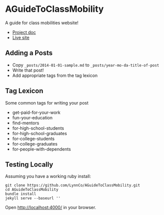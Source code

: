 # AGuideToClassMobility

A guide for class mobilities website!

* [Project doc](https://docs.google.com/document/d/11rl--pGXUjwZCk99Uypd9zCyDP7056BDkkxhazYuFz8/edit)
* [Live site](http://lynnco.github.io/AGuideToClassMobility/)

## Adding a Posts

* Copy `_posts/2014-01-01-sample.md` to `_posts/year-mo-da-title-of-post`
* Write that post!
* Add appropriate tags from the tag lexicon

## Tag Lexicon
Some common tags for writing your post

* get-paid-for-your-work
* fun-your-education
* find-mentors
* for-high-school-students
* for-high-school-graduates
* for-college-students
* for-college-graduates
* for-people-with-dependents

## Testing Locally

Assuming you have a working ruby install:

    git clone https://github.com/LynnCo/AGuideToClassMobility.git
    cd AGuideToClassMobility
    bundle install
    jekyll serve --baseurl ''

Open [http://localhost:4000/](http://localhost:4000) in your browser.
